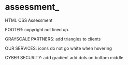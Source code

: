 # assessment_
HTML CSS Assessment

FOOTER:
copyright not lined up.

GRAYSCALE PARTNERS:
add triangles to clients


OUR SERVICES:
icons do not go white when hovering

CYBER SECURITY:
add gradient 
add dots on bottom middle

